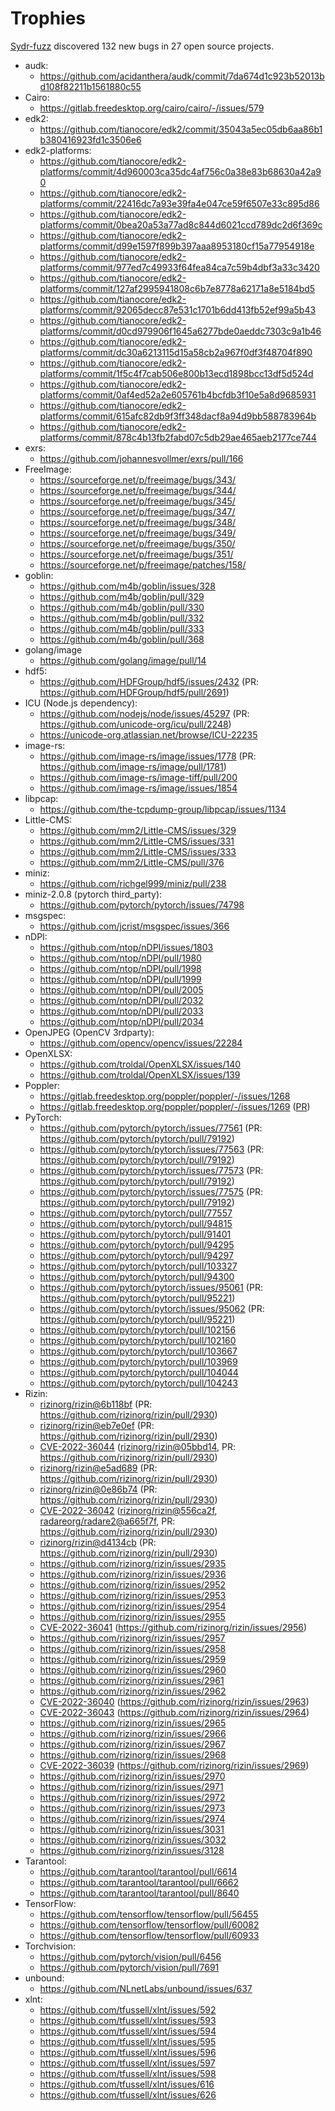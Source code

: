 # Trophies

[Sydr-fuzz](https://sydr-fuzz.github.io) discovered
132 new bugs in
27 open source projects.

* audk:
    * <https://github.com/acidanthera/audk/commit/7da674d1c923b52013bd108f82211b1561880c55>
* Cairo:
    * <https://gitlab.freedesktop.org/cairo/cairo/-/issues/579>
* edk2:
    * <https://github.com/tianocore/edk2/commit/35043a5ec05db6aa86b1b380416923fd1c3506e6>
* edk2-platforms:
    * <https://github.com/tianocore/edk2-platforms/commit/4d960003ca35dc4af756c0a38e83b68630a42a90>
    * <https://github.com/tianocore/edk2-platforms/commit/22416dc7a93e39fa4e047ce59f6507e33c895d86>
    * <https://github.com/tianocore/edk2-platforms/commit/0bea20a53a77ad8c844d6021ccd789dc2d6f369c>
    * <https://github.com/tianocore/edk2-platforms/commit/d99e1597f899b397aaa8953180cf15a77954918e>
    * <https://github.com/tianocore/edk2-platforms/commit/977ed7c49933f64fea84ca7c59b4dbf3a33c3420>
    * <https://github.com/tianocore/edk2-platforms/commit/127af2995941808c6b7e8778a62171a8e5184bd5>
    * <https://github.com/tianocore/edk2-platforms/commit/92065decc87e531c1701b6dd413fb52ef99a5b43>
    * <https://github.com/tianocore/edk2-platforms/commit/d0cd979906f1645a6277bde0aeddc7303c9a1b46>
    * <https://github.com/tianocore/edk2-platforms/commit/dc30a6213115d15a58cb2a967f0df3f48704f890>
    * <https://github.com/tianocore/edk2-platforms/commit/1f5c4f7cab506e800b13ecd1898bcc13df5d524d>
    * <https://github.com/tianocore/edk2-platforms/commit/0af4ed52a2e605761b4bcfdb3f10e5a8d9685931>
    * <https://github.com/tianocore/edk2-platforms/commit/615afc82db9f3ff348dacf8a94d9bb588783964b>
    * <https://github.com/tianocore/edk2-platforms/commit/878c4b13fb2fabd07c5db29ae465aeb2177ce744>
* exrs:
    * <https://github.com/johannesvollmer/exrs/pull/166>
* FreeImage:
    * <https://sourceforge.net/p/freeimage/bugs/343/>
    * <https://sourceforge.net/p/freeimage/bugs/344/>
    * <https://sourceforge.net/p/freeimage/bugs/345/>
    * <https://sourceforge.net/p/freeimage/bugs/347/>
    * <https://sourceforge.net/p/freeimage/bugs/348/>
    * <https://sourceforge.net/p/freeimage/bugs/349/>
    * <https://sourceforge.net/p/freeimage/bugs/350/>
    * <https://sourceforge.net/p/freeimage/bugs/351/>
    * <https://sourceforge.net/p/freeimage/patches/158/>
* goblin:
    * <https://github.com/m4b/goblin/issues/328>
    * <https://github.com/m4b/goblin/pull/329>
    * <https://github.com/m4b/goblin/pull/330>
    * <https://github.com/m4b/goblin/pull/332>
    * <https://github.com/m4b/goblin/pull/333>
    * <https://github.com/m4b/goblin/pull/368>
* golang/image
    * <https://github.com/golang/image/pull/14>
* hdf5:
    * <https://github.com/HDFGroup/hdf5/issues/2432> (PR: <https://github.com/HDFGroup/hdf5/pull/2691>)
* ICU (Node.js dependency):
    * <https://github.com/nodejs/node/issues/45297> (PR: <https://github.com/unicode-org/icu/pull/2248>)
    * <https://unicode-org.atlassian.net/browse/ICU-22235>
* image-rs:
    * <https://github.com/image-rs/image/issues/1778> (PR: <https://github.com/image-rs/image/pull/1781>)
    * <https://github.com/image-rs/image-tiff/pull/200>
    * <https://github.com/image-rs/image/issues/1854>
* libpcap:
    * <https://github.com/the-tcpdump-group/libpcap/issues/1134>
* Little-CMS:
    * <https://github.com/mm2/Little-CMS/issues/329>
    * <https://github.com/mm2/Little-CMS/issues/331>
    * <https://github.com/mm2/Little-CMS/issues/333>
    * <https://github.com/mm2/Little-CMS/pull/376>
* miniz:
    * <https://github.com/richgel999/miniz/pull/238>
* miniz-2.0.8 (pytorch third\_party):
    * <https://github.com/pytorch/pytorch/issues/74798>
* msgspec:
    * <https://github.com/jcrist/msgspec/issues/366>
* nDPI:
    * <https://github.com/ntop/nDPI/issues/1803>
    * <https://github.com/ntop/nDPI/pull/1980>
    * <https://github.com/ntop/nDPI/pull/1998>
    * <https://github.com/ntop/nDPI/pull/1999>
    * <https://github.com/ntop/nDPI/pull/2005>
    * <https://github.com/ntop/nDPI/pull/2032>
    * <https://github.com/ntop/nDPI/pull/2033>
    * <https://github.com/ntop/nDPI/pull/2034>
* OpenJPEG (OpenCV 3rdparty):
    * <https://github.com/opencv/opencv/issues/22284>
* OpenXLSX:
    * <https://github.com/troldal/OpenXLSX/issues/140>
    * <https://github.com/troldal/OpenXLSX/issues/139>
* Poppler:
    * <https://gitlab.freedesktop.org/poppler/poppler/-/issues/1268>
    * <https://gitlab.freedesktop.org/poppler/poppler/-/issues/1269> ([PR](https://gitlab.freedesktop.org/poppler/poppler/-/merge_requests/1221))
* PyTorch:
    * <https://github.com/pytorch/pytorch/issues/77561> (PR: <https://github.com/pytorch/pytorch/pull/79192>)
    * <https://github.com/pytorch/pytorch/issues/77563> (PR: <https://github.com/pytorch/pytorch/pull/79192>)
    * <https://github.com/pytorch/pytorch/issues/77573> (PR: <https://github.com/pytorch/pytorch/pull/79192>)
    * <https://github.com/pytorch/pytorch/issues/77575> (PR: <https://github.com/pytorch/pytorch/pull/79192>)
    * <https://github.com/pytorch/pytorch/pull/77557>
    * <https://github.com/pytorch/pytorch/pull/94815>
    * <https://github.com/pytorch/pytorch/pull/91401>
    * <https://github.com/pytorch/pytorch/pull/94295>
    * <https://github.com/pytorch/pytorch/pull/94297>
    * <https://github.com/pytorch/pytorch/pull/103327>
    * <https://github.com/pytorch/pytorch/pull/94300>
    * <https://github.com/pytorch/pytorch/issues/95061> (PR: <https://github.com/pytorch/pytorch/pull/95221>)
    * <https://github.com/pytorch/pytorch/issues/95062> (PR: <https://github.com/pytorch/pytorch/pull/95221>)
    * <https://github.com/pytorch/pytorch/pull/102156>
    * <https://github.com/pytorch/pytorch/pull/102160>
    * <https://github.com/pytorch/pytorch/pull/103667>
    * <https://github.com/pytorch/pytorch/pull/103969>
    * <https://github.com/pytorch/pytorch/pull/104044>
    * <https://github.com/pytorch/pytorch/pull/104243>
* Rizin:
    * [rizinorg/rizin@6b118bf](https://github.com/rizinorg/rizin/commit/6b118bf67300182cb068d9e9bb23e85bd052bf86) (PR: <https://github.com/rizinorg/rizin/pull/2930>)
    * [rizinorg/rizin@eb7e0ef](https://github.com/rizinorg/rizin/commit/eb7e0efe3876a3b9322d0a74860b40010fd6b1cf) (PR: <https://github.com/rizinorg/rizin/pull/2930>)
    * [CVE-2022-36044](https://cve.mitre.org/cgi-bin/cvename.cgi?name=CVE-2022-36044) ([rizinorg/rizin@05bbd14](https://github.com/rizinorg/rizin/commit/05bbd147caccc60162d6fba9baaaf24befa281cd), PR: <https://github.com/rizinorg/rizin/pull/2930>)
    * [rizinorg/rizin@e5ad689](https://github.com/rizinorg/rizin/commit/e5ad689fc9407ad6f3b53de80c7102c0b1f9d017) (PR: <https://github.com/rizinorg/rizin/pull/2930>)
    * [rizinorg/rizin@0e86b74](https://github.com/rizinorg/rizin/commit/0e86b74b1d18ca5689dec02976b43eeeac91cca0) (PR: <https://github.com/rizinorg/rizin/pull/2930>)
    * [CVE-2022-36042](https://cve.mitre.org/cgi-bin/cvename.cgi?name=CVE-2022-36042) ([rizinorg/rizin@556ca2f](https://github.com/rizinorg/rizin/commit/556ca2f9eef01ec0f4a76d1fbacfcf3a87a44810), [radareorg/radare2@a665f7f](https://github.com/radareorg/radare2/commit/a665f7fef30325e014af979e69a16150f164c3a2), PR: <https://github.com/rizinorg/rizin/pull/2930>)
    * [rizinorg/rizin@d4134cb](https://github.com/rizinorg/rizin/commit/d4134cb58c2504846320a1e4d56c9137cf95efc2) (PR: <https://github.com/rizinorg/rizin/pull/2930>)
    * <https://github.com/rizinorg/rizin/issues/2935>
    * <https://github.com/rizinorg/rizin/issues/2936>
    * <https://github.com/rizinorg/rizin/issues/2952>
    * <https://github.com/rizinorg/rizin/issues/2953>
    * <https://github.com/rizinorg/rizin/issues/2954>
    * <https://github.com/rizinorg/rizin/issues/2955>
    * [CVE-2022-36041](https://nvd.nist.gov/vuln/detail/CVE-2022-36041) (<https://github.com/rizinorg/rizin/issues/2956>)
    * <https://github.com/rizinorg/rizin/issues/2957>
    * <https://github.com/rizinorg/rizin/issues/2958>
    * <https://github.com/rizinorg/rizin/issues/2959>
    * <https://github.com/rizinorg/rizin/issues/2960>
    * <https://github.com/rizinorg/rizin/issues/2961>
    * <https://github.com/rizinorg/rizin/issues/2962>
    * [CVE-2022-36040](https://nvd.nist.gov/vuln/detail/CVE-2022-36040) (<https://github.com/rizinorg/rizin/issues/2963>)
    * [CVE-2022-36043](https://nvd.nist.gov/vuln/detail/CVE-2022-36043) (<https://github.com/rizinorg/rizin/issues/2964>)
    * <https://github.com/rizinorg/rizin/issues/2965>
    * <https://github.com/rizinorg/rizin/issues/2966>
    * <https://github.com/rizinorg/rizin/issues/2967>
    * <https://github.com/rizinorg/rizin/issues/2968>
    * [CVE-2022-36039](https://nvd.nist.gov/vuln/detail/CVE-2022-36039) (<https://github.com/rizinorg/rizin/issues/2969>)
    * <https://github.com/rizinorg/rizin/issues/2970>
    * <https://github.com/rizinorg/rizin/issues/2971>
    * <https://github.com/rizinorg/rizin/issues/2972>
    * <https://github.com/rizinorg/rizin/issues/2973>
    * <https://github.com/rizinorg/rizin/issues/2974>
    * <https://github.com/rizinorg/rizin/issues/3031>
    * <https://github.com/rizinorg/rizin/issues/3032>
    * <https://github.com/rizinorg/rizin/issues/3128>
* Tarantool:
    * <https://github.com/tarantool/tarantool/pull/6614>
    * <https://github.com/tarantool/tarantool/pull/6662>
    * <https://github.com/tarantool/tarantool/pull/8640>
* TensorFlow:
    * <https://github.com/tensorflow/tensorflow/pull/56455>
    * <https://github.com/tensorflow/tensorflow/pull/60082>
    * <https://github.com/tensorflow/tensorflow/pull/60933>
* Torchvision:
    * <https://github.com/pytorch/vision/pull/6456>
    * <https://github.com/pytorch/vision/pull/7691>
* unbound:
    * <https://github.com/NLnetLabs/unbound/issues/637>
* xlnt:
    * <https://github.com/tfussell/xlnt/issues/592>
    * <https://github.com/tfussell/xlnt/issues/593>
    * <https://github.com/tfussell/xlnt/issues/594>
    * <https://github.com/tfussell/xlnt/issues/595>
    * <https://github.com/tfussell/xlnt/issues/596>
    * <https://github.com/tfussell/xlnt/issues/597>
    * <https://github.com/tfussell/xlnt/issues/598>
    * <https://github.com/tfussell/xlnt/issues/616>
    * <https://github.com/tfussell/xlnt/issues/626>

